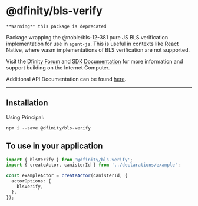 # @dfinity/bls-verify

`**Warning** this package is deprecated`

Package wrapping the @noble/bls-12-381 pure JS BLS verification implementation for use in `agent-js`. This is useful in contexts like React Native, where wasm implementations of BLS verification are not supported.

Visit the [Dfinity Forum](https://forum.dfinity.org/) and [SDK Documentation](https://sdk.dfinity.org/docs/index.html) for more information and support building on the Internet Computer.

Additional API Documentation can be found [here](https://agent-js.icp.xyz/candid/index.html).

---

## Installation

Using Principal:

```
npm i --save @dfinity/bls-verify
```

## To use in your application

```ts
import { blsVerify } from '@dfinity/bls-verify';
import { createActor, canisterId } from '../declarations/example';

const exampleActor = createActor(canisterId, {
  actorOptions: {
    blsVerify,
  },
});
```
